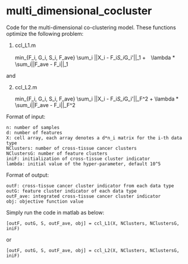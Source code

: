 # multi_dimensional_cocluster

Code for the multi-dimensional co-clustering model.
These functions optimize the following problem:

1) ccl_L1.m


    min_{F_i, G_i, S_i, F_ave} \sum_i ||X_i - F_i*S_i*G_i'||_1 +　\lambda * \sum_i||F_ave - F_i||_1
    
and

2) ccl_L2.m

    min_{F_i, G_i, S_i, F_ave} \sum_i ||X_i - F_i*S_i*G_i'||_F^2 + \lambda * \sum_i||F_ave - F_i||_F^2

Format of input:

    n: number of samples
    d: number of features
    X: cell array, each array denotes a d*n_i matrix for the i-th data type
    NClusters: number of cross-tissue cancer clusters
    NClustersG: number of feature clusters
    iniF: initialization of cross-tissue cluster indicator
    lambda: initial value of the hyper-parameter, default 10^5

Format of output:

    outF: cross-tissue cancer cluster indicator from each data type
    outG: feature cluster indicator of each data type
    outF_ave: integrated cross-tissue cancer cluster indicator
    obj: objective function value
    
Simply run the code in matlab as below:

    [outF, outG, S, outF_ave, obj] = ccl_L1(X, NClusters, NClustersG, iniF)

or

    [outF, outG, S, outF_ave, obj] = ccl_L2(X, NClusters, NClustersG, iniF)
